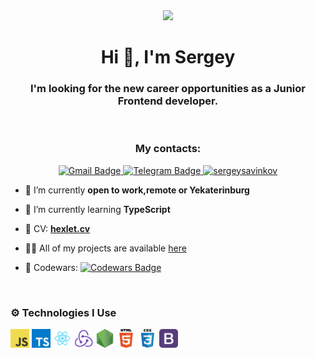 <div align="center">
  <img src="https://media.giphy.com/media/M9gbBd9nbDrOTu1Mqx/giphy.gif" width="100"/>
</div>

<h1 align="center">Hi 👋, I'm Sergey</h1>
<h3 align="center">I'm looking for the new career opportunities as a Junior Frontend developer.</h3>
<br>
 <h3 align="center">My contacts:</h3>
 <div align="center">
  <a href="mailto:sensenevercame@gmail.com" target="_blank">
    <img src="https://img.shields.io/badge/-Gmail-c14438?style=for-the-badge&logo=Gmail&logoColor=white" alt="Gmail Badge">
  </a>
  <a href="https://t.me/Ishalldevour" target="_blank">
    <img src="https://img.shields.io/badge/-telegram-0088cc?style=for-the-badge&logo=telegram&logoColor=white" alt="Telegram Badge">
  </a>
  <a href="https://www.linkedin.com/in/sergeysavinkov/" target="_blank">
    <img src="https://img.shields.io/badge/LinkedIn-0077B5?style=for-the-badge&logo=linkedin&logoColor=white" alt="sergeysavinkov"/>
  </a> 
 </div>
 
 - 🔭 I’m currently **open to work,remote or Yekaterinburg**

- 🌱 I’m currently learning **TypeScript**

- 🤝 CV: [**hexlet.cv**](https://cv.hexlet.io/resumes/1851)

- 👨‍💻 All of my projects are available [here](https://github.com/Matheria?tab=repositories)

-  🚀 Codewars:  [![Codewars Badge](https://www.codewars.com/users/rsschool_5fa66643831da015/badges/micro)]([https://www.codewars.com/users/rsschool_5fa66643831da015](https://www.codewars.com/users/rsschool_5fa66643831da015))
<br>

### ⚙️ Technologies I Use
<code><img height="30" alt="javascript" src="https://raw.githubusercontent.com/github/explore/80688e429a7d4ef2fca1e82350fe8e3517d3494d/topics/javascript/javascript.png"></code>
<code><img height="30" alt="typescript" src="https://raw.githubusercontent.com/github/explore/80688e429a7d4ef2fca1e82350fe8e3517d3494d/topics/typescript/typescript.png"></code>
<code><img height="30" alt="react" src="https://raw.githubusercontent.com/github/explore/80688e429a7d4ef2fca1e82350fe8e3517d3494d/topics/react/react.png"></code>
<code><img height="30" alt="redux" src="https://raw.githubusercontent.com/github/explore/80688e429a7d4ef2fca1e82350fe8e3517d3494d/topics/redux/redux.png"></code>
<code><img height="30" alt="nodejs" src="https://raw.githubusercontent.com/github/explore/80688e429a7d4ef2fca1e82350fe8e3517d3494d/topics/nodejs/nodejs.png"></code> 
<code><img height="30" alt="html" src="https://raw.githubusercontent.com/github/explore/80688e429a7d4ef2fca1e82350fe8e3517d3494d/topics/html/html.png"></code> 
<code><img height="30" alt="css" src="https://raw.githubusercontent.com/github/explore/80688e429a7d4ef2fca1e82350fe8e3517d3494d/topics/css/css.png"></code> 
<code><img height="30" alt="bootstrap" src="https://raw.githubusercontent.com/github/explore/80688e429a7d4ef2fca1e82350fe8e3517d3494d/topics/bootstrap/bootstrap.png"></code>



